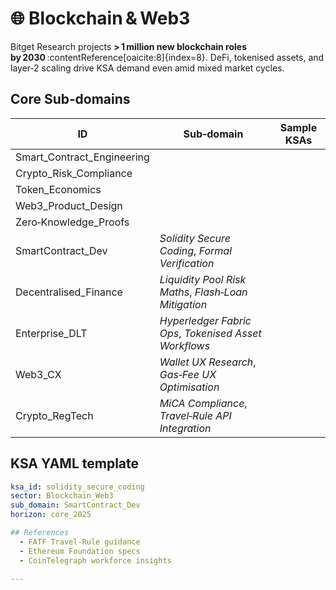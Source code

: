 # 🌐 Blockchain & Web3

Bitget Research projects **> 1 million new blockchain roles by 2030** :contentReference[oaicite:8]{index=8}. DeFi, tokenised assets, and layer‑2 scaling drive KSA demand even amid mixed market cycles.

## Core Sub‑domains
| ID | Sub‑domain | Sample KSAs |
|----|------------|-------------|
| Smart_Contract_Engineering 
| Crypto_Risk_Compliance 
| Token_Economics 
| Web3_Product_Design 
| Zero‑Knowledge_Proofs |
| SmartContract_Dev | *Solidity Secure Coding*, *Formal Verification* |
| Decentralised_Finance | *Liquidity Pool Risk Maths*, *Flash‑Loan Mitigation* |
| Enterprise_DLT | *Hyperledger Fabric Ops*, *Tokenised Asset Workflows* |
| Web3_CX | *Wallet UX Research*, *Gas‑Fee UX Optimisation* |
| Crypto_RegTech | *MiCA Compliance*, *Travel‑Rule API Integration* |

## KSA YAML template
```yaml
ksa_id: solidity_secure_coding
sector: Blockchain_Web3
sub_domain: SmartContract_Dev
horizon: core_2025

## References 
  - FATF Travel‑Rule guidance
  - Ethereum Foundation specs
  - CoinTelegraph workforce insights 
  
---